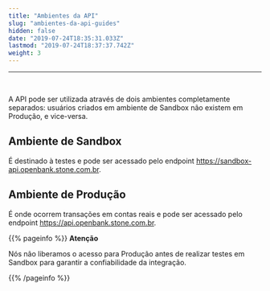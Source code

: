```yaml
---
title: "Ambientes da API"
slug: "ambientes-da-api-guides"
hidden: false
date: "2019-07-24T18:35:31.033Z"
lastmod: "2019-07-24T18:37:37.742Z"
weight: 3
---
```


---

<br>

A API pode ser utilizada através de dois ambientes completamente separados: usuários criados em ambiente de Sandbox não existem em Produção, e vice-versa.

## Ambiente de Sandbox

É destinado à testes e pode ser acessado pelo endpoint https://sandbox-api.openbank.stone.com.br.


## Ambiente de Produção

É onde ocorrem transações em contas reais e pode ser acessado pelo endpoint https://api.openbank.stone.com.br.


{{% pageinfo %}}
**Atenção**

Nós não liberamos o acesso para Produção antes de realizar testes em Sandbox para garantir a confiabilidade da integração.

{{% /pageinfo %}}

